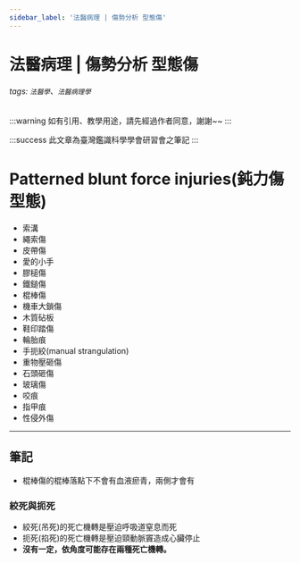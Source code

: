 ```yaml
---
sidebar_label: '法醫病理 | 傷勢分析 型態傷'
---
```


# 法醫病理 | 傷勢分析 型態傷
###### tags: `法醫學`、`法醫病理學`

:::warning
如有引用、教學用途，請先經過作者同意，謝謝~~
:::

:::success
此文章為臺灣鑑識科學學會研習會之筆記
:::

# Patterned blunt force injuries(鈍力傷型態)
- 索溝
- 繩索傷
- 皮帶傷
- 愛的小手
- 膠槌傷
- 鐵鎚傷
- 棍棒傷
- 機車大鎖傷
- 木質砧板
- 鞋印踏傷
- 輪胎痕
- 手扼絞(manual strangulation) 
- 重物壓砸傷
- 石頭砸傷
- 玻璃傷
- 咬痕
- 指甲痕
- 性侵外傷
---
## 筆記
- 棍棒傷的棍棒落點下不會有血液瘀青，兩側才會有

### 絞死與扼死
- 絞死(吊死)的死亡機轉是壓迫呼吸道窒息而死
- 扼死(掐死)的死亡機轉是壓迫頸動脈竇造成心臟停止
- **沒有一定，依角度可能存在兩種死亡機轉。**